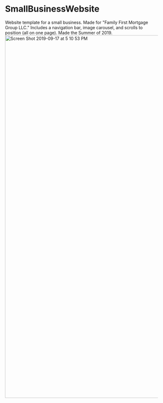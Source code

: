 # SmallBusinessWebsite

Website template for a small business. Made for "Family First Mortgage Group LLC."
Includes a navigation bar, image carousel, and scrolls to position (all on one page).
Made the Summer of 2019. 
<img width="1195" alt="Screen Shot 2019-09-17 at 5 10 53 PM" src="https://user-images.githubusercontent.com/46407989/65054845-85724800-d96e-11e9-91bc-812736ef831f.png">
